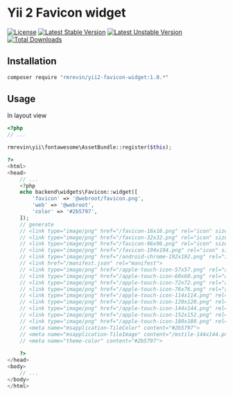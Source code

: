 Yii 2 Favicon widget
====================
[![License](https://poser.pugx.org/rmrevin/yii2-favicon-widget/license.svg)](https://packagist.org/packages/rmrevin/yii2-favicon-widget)
[![Latest Stable Version](https://poser.pugx.org/rmrevin/yii2-favicon-widget/v/stable.svg)](https://packagist.org/packages/rmrevin/yii2-favicon-widget)
[![Latest Unstable Version](https://poser.pugx.org/rmrevin/yii2-favicon-widget/v/unstable.svg)](https://packagist.org/packages/rmrevin/yii2-favicon-widget)
[![Total Downloads](https://poser.pugx.org/rmrevin/yii2-favicon-widget/downloads.svg)](https://packagist.org/packages/rmrevin/yii2-favicon-widget)

Installation
------------
```bash
composer require "rmrevin/yii2-favicon-widget:1.0.*"
```

Usage
-----
In layout view
```php
<?php
// ...

rmrevin\yii\fontawesome\AssetBundle::register($this);

?>
<html>
<head>
    // ...
    <?php
    echo backend\widgets\Favicon::widget([
        'favicon' => '@webroot/favicon.png',
        'web' => '@webroot',
        'color' => '#2b5797',
    ]);
    // generate 
    // <link type="image/png" href="/favicon-16x16.png" rel="icon" sizes="16x16">
    // <link type="image/png" href="/favicon-32x32.png" rel="icon" sizes="32x32">
    // <link type="image/png" href="/favicon-96x96.png" rel="icon" sizes="96x96">
    // <link type="image/png" href="/favicon-194x194.png" rel="icon" sizes="194x194">
    // <link type="image/png" href="/android-chrome-192x192.png" rel="icon" sizes="192x192">
    // <link href="/manifest.json" rel="manifest">
    // <link type="image/png" href="/apple-touch-icon-57x57.png" rel="apple-touch-icon" sizes="57x57">
    // <link type="image/png" href="/apple-touch-icon-60x60.png" rel="apple-touch-icon" sizes="60x60">
    // <link type="image/png" href="/apple-touch-icon-72x72.png" rel="apple-touch-icon" sizes="72x72">
    // <link type="image/png" href="/apple-touch-icon-76x76.png" rel="apple-touch-icon" sizes="76x76">
    // <link type="image/png" href="/apple-touch-icon-114x114.png" rel="apple-touch-icon" sizes="114x114">
    // <link type="image/png" href="/apple-touch-icon-120x120.png" rel="apple-touch-icon" sizes="120x120">
    // <link type="image/png" href="/apple-touch-icon-144x144.png" rel="apple-touch-icon" sizes="144x144">
    // <link type="image/png" href="/apple-touch-icon-152x152.png" rel="apple-touch-icon" sizes="152x152">
    // <link type="image/png" href="/apple-touch-icon-180x180.png" rel="apple-touch-icon" sizes="180x180">
    // <meta name="msapplication-TileColor" content="#2b5797">
    // <meta name="msapplication-TileImage" content="/mstile-144x144.png">
    // <meta name="theme-color" content="#2b5797">
    
    ?>
</head>
<body>
    // ...
</body>
</html>

```